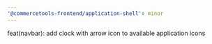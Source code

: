 ```yaml
---
'@commercetools-frontend/application-shell': minor
---
```


feat(navbar): add clock with arrow icon to available application icons
